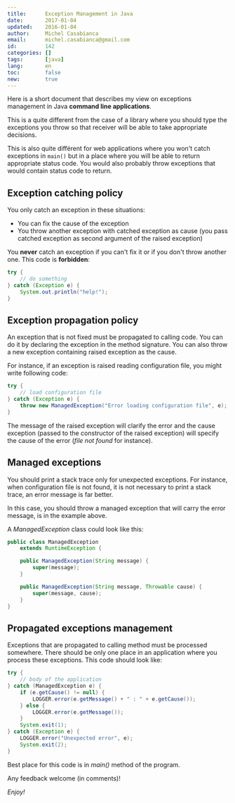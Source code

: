 ```yaml
---
title:      Exception Management in Java
date:       2017-01-04
updated:    2016-01-04
author:     Michel Casabianca
email:      michel.casabianca@gmail.com
id:         142
categories: []
tags:       [java]
lang:       en
toc:        false
new:        true
---
```


Here is a short document that describes my view on exceptions management in
Java **command line applications**.

This is a quite different from the case of a library where you should type the
exceptions you throw so that receiver will be able to take appropriate
decisions.

This is also quite différent for web applications where you won't catch
exceptions in `main()` but in a place where you will be able to return
appropriate status code. You would also probably throw exceptions that would
contain status code to return.

<!--more-->

Exception catching policy
-------------------------

You only catch an exception in these situations:

- You can fix the cause of the exception
- You throw another exception with catched exception as cause (you pass catched
  exception as second argument of the raised exception)

You **never** catch an exception if you can't fix it or if you don't throw 
another one. This code is **forbidden**:

```java
try {
    // do something
} catch (Exception e) {
    System.out.println("help!");
}
```

Exception propagation policy
----------------------------

An exception that is not fixed must be propagated to calling code. You can do
it by declaring the exception in the method signature. You can also throw a
new exception containing raised exception as the cause.

For instance, if an exception is raised reading configuration file, you might
write following code:

```java
try {
    // load configuration file
} catch (Exception e) {
    throw new ManagedException("Error loading configuration file", e);
}
```

The message of the raised exception will clarify the error and the cause
exception (passed to the constructor of the raised exception) will specify
the cause of the error (*file not found* for instance).

Managed exceptions
------------------

You should print a stack trace only for unexpected exceptions. For instance,
when configuration file is not found, it is not necessary to print a stack
trace, an error message is far better.

In this case, you should throw a managed exception that will carry the error
message, is in the example above.

A *ManagedException* class could look like this:

```java
public class ManagedException
    extends RuntimeException {

    public ManagedException(String message) {
        super(message);
    }

    public ManagedException(String message, Throwable cause) {
        super(message, cause);
    }
}
```

Propagated exceptions management
--------------------------------

Exceptions that are propagated to calling method must be processed somewhere.
There should be only one place in an application where you process these
exceptions. This code should look like:

```java
try {
    // body of the application
} catch (ManagedException e) {
    if (e.getCause() != null) {
        LOGGER.error(e.getMessage() + " : " + e.getCause());
    } else {
        LOGGER.error(e.getMessage());
    }
    System.exit(1);
} catch (Exception e) {
    LOGGER.error("Unexpected error", e);
    System.exit(2);
}
```

Best place for this code is in *main()* method of the program.

Any feedback welcome (in comments)!

*Enjoy!*
